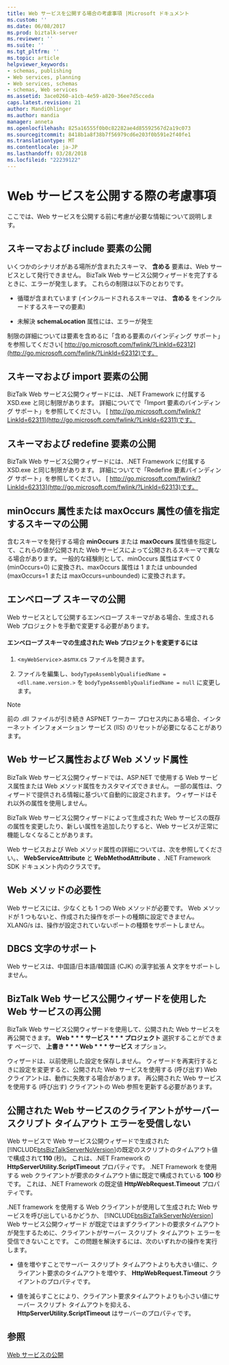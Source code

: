 ```yaml
---
title: Web サービスを公開する場合の考慮事項 |Microsoft ドキュメント
ms.custom: ''
ms.date: 06/08/2017
ms.prod: biztalk-server
ms.reviewer: ''
ms.suite: ''
ms.tgt_pltfrm: ''
ms.topic: article
helpviewer_keywords:
- schemas, publishing
- Web services, planning
- Web services, schemas
- schemas, Web services
ms.assetid: 3ace0260-a1cb-4e59-a820-36ee7d5cceda
caps.latest.revision: 21
author: MandiOhlinger
ms.author: mandia
manager: anneta
ms.openlocfilehash: 825a16555f0b0c82282ae4d85592567d2a19c073
ms.sourcegitcommit: 8418b1a8f38b7f56979cd6e203f0b591e2f40fe1
ms.translationtype: MT
ms.contentlocale: ja-JP
ms.lasthandoff: 03/28/2018
ms.locfileid: "22239122"
---
```

# <a name="considerations-when-publishing-web-services"></a>Web サービスを公開する際の考慮事項
ここでは、Web サービスを公開する前に考慮が必要な情報について説明します。  
  
## <a name="publishing-schemas-and-the-include-element"></a>スキーマおよび include 要素の公開  
 いくつかのシナリオがある場所が含まれたスキーマ、 **含める** 要素は、Web サービスとして発行できません。 BizTalk Web サービス公開ウィザードを完了するときに、エラーが発生します。 これらの制限は以下のとおりです。  
  
-   循環が含まれています (インクルードされるスキーマは、 **含める** をインクルードするスキーマの要素)  
  
-   未解決 **schemaLocation** 属性には、エラーが発生  
  
 制限の詳細については要素を含めるに「含める要素のバインディング サポート」を参照してください[ http://go.microsoft.com/fwlink/?LinkId=62312](http://go.microsoft.com/fwlink/?LinkId=62312)です。  
  
## <a name="publishing-schemas-and-the-import-element"></a>スキーマおよび import 要素の公開  
 BizTalk Web サービス公開ウィザードには、.NET Framework に付属する XSD.exe と同じ制限があります。 詳細についてで「Import 要素のバインディング サポート」を参照してください。 [ http://go.microsoft.com/fwlink/?LinkId=62311](http://go.microsoft.com/fwlink/?LinkId=62311)です。  
  
## <a name="publishing-schemas-and-the-redefine-element"></a>スキーマおよび redefine 要素の公開  
 BizTalk Web サービス公開ウィザードには、.NET Framework に付属する XSD.exe と同じ制限があります。 詳細についてで「Redefine 要素バインディング サポート」を参照してください。 [ http://go.microsoft.com/fwlink/?LinkId=62313](http://go.microsoft.com/fwlink/?LinkId=62313)です。  
  
## <a name="publishing-schemas-that-specify-values-for-minoccurs-or-maxoccurs-attributes"></a>minOccurs 属性または maxOccurs 属性の値を指定するスキーマの公開  
 含むスキーマを発行する場合 **minOccurs** または **maxOccurs** 属性値を指定して、これらの値が公開された Web サービスによって公開されるスキーマで異なる場合があります。 一般的な経験則として、minOccurs 属性はすべて 0 (minOccurs=0) に変換され、maxOccurs 属性は 1 または unbounded (maxOccurs=1 または maxOccurs=unbounded) に変換されます。  
  
## <a name="publishing-envelope-schemas"></a>エンベロープ スキーマの公開  
 Web サービスとして公開するエンベロープ スキーマがある場合、生成される Web プロジェクトを手動で変更する必要があります。  
  
#### <a name="to-modify-the-generated-web-project-for-envelope-schemas"></a>エンベロープ スキーマの生成された Web プロジェクトを変更するには  
  
1.  <`myWebService`>.asmx.cs ファイルを開きます。  
  
2.  ファイルを編集し、`bodyTypeAssemblyQualifiedName = <dll.name.version.>` を `bodyTypeAssemblyQualifiedName = null` に変更します。  
  
> [!NOTE]
>  前の .dll ファイルが引き続き ASPNET ワーカー プロセス内にある場合、インターネット インフォメーション サービス (IIS) のリセットが必要になることがあります。  
  
## <a name="web-service-and-web-method-attributes"></a>Web サービス属性および Web メソッド属性  
 BizTalk Web サービス公開ウィザードでは、ASP.NET で使用する Web サービス属性または Web メソッド属性をカスタマイズできません。 一部の属性は、ウィザードで提供される情報に基づいて自動的に設定されます。 ウィザードはそれ以外の属性を使用しません。  
  
 BizTalk Web サービス公開ウィザードによって生成された Web サービスの既存の属性を変更したり、新しい属性を追加したりすると、Web サービスが正常に機能しなくなることがあります。  
  
 Web サービスおよび Web メソッド属性の詳細については、次を参照してください。、 **WebServiceAttribute** と **WebMethodAttribute** 、.NET Framework SDK ドキュメント内のクラスです。  
  
## <a name="web-method-required"></a>Web メソッドの必要性  
 Web サービスには、少なくとも 1 つの Web メソッドが必要です。 Web メソッドが 1 つもないと、作成された操作をポートの種類に設定できません。 XLANG/s は、操作が設定されていないポートの種類をサポートしません。  
  
## <a name="dbcs-character-support"></a>DBCS 文字のサポート  
 Web サービスは、中国語/日本語/韓国語 (CJK) の漢字拡張 A 文字をサポートしません。  
  
## <a name="republishing-web-services-using-the-biztalk-web-services-publishing-wizard"></a>BizTalk Web サービス公開ウィザードを使用した Web サービスの再公開  
 BizTalk Web サービス公開ウィザードを使用して、公開された Web サービスを再公開できます。 **Web * * * サービス * * * プロジェクト** 選択することができます ページで、 **上書き * * * Web * * * サービス** オプション。  
  
 ウィザードは、以前使用した設定を保存しません。 ウィザードを再実行するときに設定を変更すると、公開された Web サービスを使用する (呼び出す) Web クライアントは、動作に失敗する場合があります。 再公開された Web サービスを使用する (呼び出す) クライアントの Web 参照を更新する必要があります。  
  
## <a name="clients-of-published-web-services-may-not-receive-server-script-timeout-errors"></a>公開された Web サービスのクライアントがサーバー スクリプト タイムアウト エラーを受信しない  
 Web サービスで Web サービス公開ウィザードで生成された[!INCLUDE[btsBizTalkServerNoVersion](../includes/btsbiztalkservernoversion-md.md)]の既定のスクリプトのタイムアウト値で構成されて**110** (秒)。 これは、.NET Framework の **HttpServerUtility.ScriptTimeout** プロパティです。 .NET Framework を使用する web クライアントが要求のタイムアウト値に既定で構成されている **100** 秒です。 これは、.NET Framework の既定値 **HttpWebRequest.Timeout** プロパティです。  
  
 .NET framework を使用する Web クライアントが使用して生成された Web サービスを呼び出しているかどうか、 [!INCLUDE[btsBizTalkServerNoVersion](../includes/btsbiztalkservernoversion-md.md)] Web サービス公開ウィザード が既定ではまずクライアントの要求タイムアウトが発生するために、クライアントがサーバー スクリプト タイムアウト エラーを受信できないことです。 この問題を解決するには、次のいずれかの操作を実行します。  
  
-   値を増やすことでサーバー スクリプト タイムアウトよりも大きい値に、クライアント要求のタイムアウトを増やす、 **HttpWebRequest.Timeout** クライアントのプロパティです。  
  
-   値を減らすことにより、クライアント要求タイムアウトよりも小さい値にサーバー スクリプト タイムアウトを抑える、 **HttpServerUtility.ScriptTimeout** はサーバーのプロパティです。  
  
## <a name="see-also"></a>参照  
 [Web サービスの公開](../core/publishing-web-services.md)